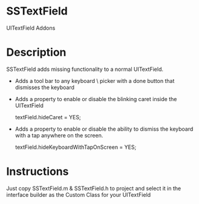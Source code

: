 SSTextField
===========

UITextField Addons

Description
===========
SSTextField adds missing functionality to a normal UITextField.

* Adds a tool bar to any keyboard \ picker with a done button that dismisses the keyboard
* Adds a property to enable or disable the blinking caret inside the UITextField 

    textField.hideCaret = YES;

* Adds a property to enable or disable the ability to dismiss the keyboard with a tap anywhere on the screen.

    textField.hideKeyboardWithTapOnScreen = YES;
    
Instructions
============
Just copy SSTextField.m & SSTextField.h to project and select it in the interface builder as the Custom Class for your UITextField
